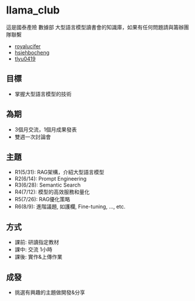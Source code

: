 # llama_club
這是國泰產險 數據部 大型語言模型讀書會的知識庫，如果有任何問題請與籌辦團隊聯繫
- [royalucifer](https://github.com/royalucifer)
- [hsiehbocheng](https://github.com/hsiehbocheng)
- [tlyu0419](https://github.com/tlyu0419)

## 目標
- 掌握大型語言模型的技術

## 為期
- 3個月交流，1個月成果發表
- 雙週一次討論會

## 主題
- R1(5/31): RAG架構，介紹大型語言模型
- R2(6/14): Prompt Engineering
- R3(6/28): Semantic Search
- R4(7/12): 模型的高效服務和量化
- R5(7/26): RAG優化策略
- R6(8/9): 進階議題, 如護欄, Fine-tuning, ..., etc.

## 方式
- 課前: 研讀指定教材
- 課中: 交流 1小時
- 課後: 實作&上傳作業

## 成發
- 挑選有興趣的主題做開發&分享

